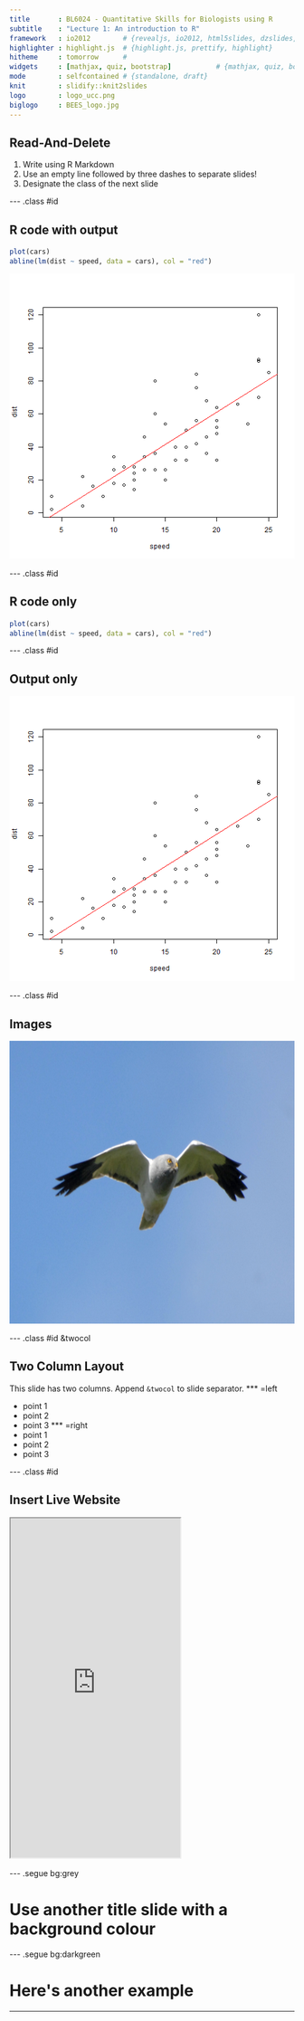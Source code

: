 ```yaml
---
title       : BL6024 - Quantitative Skills for Biologists using R
subtitle    : "Lecture 1: An introduction to R"
framework   : io2012        # {revealjs, io2012, html5slides, dzslides, ...}
highlighter : highlight.js  # {highlight.js, prettify, highlight}
hitheme     : tomorrow      # 
widgets     : [mathjax, quiz, bootstrap]           # {mathjax, quiz, bootstrap}
mode        : selfcontained # {standalone, draft}
knit        : slidify::knit2slides
logo        : logo_ucc.png
biglogo     : BEES_logo.jpg
---
```


## Read-And-Delete

1. Write using R Markdown
2. Use an empty line followed by three dashes to separate slides!
3. Designate the class of the next slide

--- .class #id 

## R code with output


```r
plot(cars)
abline(lm(dist ~ speed, data = cars), col = "red")
```

![plot of chunk unnamed-chunk-1](assets/fig/unnamed-chunk-1-1.png)


--- .class #id 

## R code only


```r
plot(cars)
abline(lm(dist ~ speed, data = cars), col = "red")
```


--- .class #id

## Output only

![plot of chunk unnamed-chunk-3](assets/fig/unnamed-chunk-3-1.png)


--- .class #id

## Images

<div style='text-align: center;'>
    <img src="assets/img/hen_harrier.jpg" style="height:500px"></img>
</div>


--- .class #id &twocol

## Two Column Layout   

This slide has two columns. Append `&twocol` to slide separator.
*** =left
- point 1
- point 2
- point 3
*** =right
- point 1
- point 2
- point 3

--- .class #id

## Insert Live Website

<iframe src = 'http://arcaravaggi.github.io' height='600px'></iframe>

--- .segue bg:grey

# Use another title slide with a background colour

--- .segue bg:darkgreen

# Here's another example

--- 

